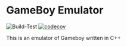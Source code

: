 # GameBoy Emulator

![Build-Test](https://github.com/edviken/GameBoyEmulator/actions/workflows/.github/workflows/build-test.yaml/badge.svg)
[![codecov](https://codecov.io/gh/edviken/GameBoyEmulator/branch/master/graph/badge.svg?token=22MIBQLC8U)](https://codecov.io/gh/edviken/GameBoyEmulator)


This is an emulator of Gameboy written in C++